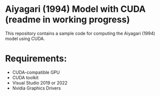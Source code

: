 # Aiyagari (1994) Model with CUDA (readme in working progress)

This repository contains a sample code for computing the Aiyagari (1994) model using CUDA. 

# Requirements:

* CUDA-compatible GPU
* CUDA toolkit
* Visual Studio 2019 or 2022
* Nvidia Graphics Drivers

